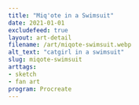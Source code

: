 ```yaml
---
title: "Miq'ote in a Swimsuit"
date: 2021-01-01
excludefeed: true
layout: art-detail
filename: /art/miqote-swimsuit.webp
alt_text: "catgirl in a swimsuit"
slug: miqote-swimsuit
arttags:
- sketch
- fan art
program: Procreate
---
```

